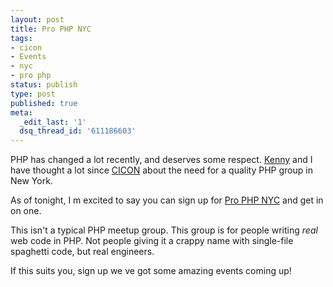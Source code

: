 ```yaml
---
layout: post
title: Pro PHP NYC
tags:
- cicon
- Events
- nyc
- pro php
status: publish
type: post
published: true
meta:
  _edit_last: '1'
  dsq_thread_id: '611186603'
---
```

PHP has changed a lot recently, and deserves some respect. <a href="http://codefury.net/">Kenny</a> and I have thought a lot since <a href="http://cicon2011.com/">CICON</a> about the need for a quality PHP group in New York.

As of tonight, I m excited to say   you can sign up for <a href="http://meetup.com/pro-php">Pro PHP NYC</a> and get in on one.

This isn't a typical PHP meetup group. This group is for people writing <em>real</em> web code in PHP. Not people giving it a crappy name with single-file spaghetti code, but real engineers.

If this suits you, sign up   we ve got some amazing events coming up!
